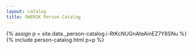 ```yaml
---
layout: catalog
title: SWERIK Person Catalog
---
```

{% assign p = site.data._person-catalog.i-RtKcNUGnAteAinEZ7Y8SNu %}
{% include person-catalog.html p=p %}

